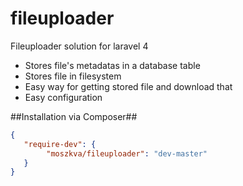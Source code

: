 fileuploader
============

Fileuploader solution for laravel 4

  - Stores file's metadatas in a database table
  - Stores file in filesystem 
  - Easy way for getting stored file and download that
  - Easy configuration

##Installation via Composer##

```json
{
   "require-dev": {
        "moszkva/fileuploader": "dev-master"
   }
}
```

